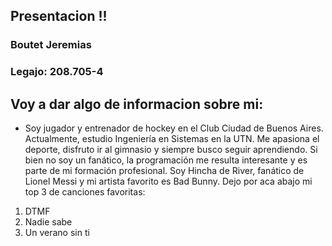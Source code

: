 ## Presentacion !! 
### Boutet Jeremias 
### Legajo: 208.705-4










## Voy a dar algo de informacion sobre mi: 
- Soy jugador y entrenador de hockey en el Club Ciudad de Buenos Aires. Actualmente, estudio Ingeniería en Sistemas en la UTN. Me apasiona el deporte, disfruto ir al gimnasio y siempre busco seguir aprendiendo. Si bien no soy un fanático, la programación me resulta interesante y es parte de mi formación profesional. Soy Hincha de River, fanático de Lionel Messi y mi artista favorito es Bad Bunny. Dejo por aca abajo mi top 3 de canciones favoritas:

1. DTMF
2. Nadie sabe
3. Un verano sin ti

